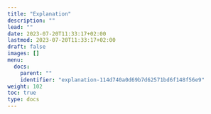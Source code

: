 ```yaml
---
title: "Explanation"
description: ""
lead: ""
date: 2023-07-20T11:33:17+02:00
lastmod: 2023-07-20T11:33:17+02:00
draft: false
images: []
menu:
  docs:
    parent: ""
    identifier: "explanation-114d740a0d69b7d62571bd6f148f56e9"
weight: 102
toc: true
type: docs
---
```

